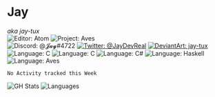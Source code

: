 # Jay
*aka jay-tux*  
![Editor: Atom](https://img.shields.io/badge/editor-Atom-success?style=plastic&logo=atom)
![Project: Aves](https://img.shields.io/badge/project-AVES-success?style=plastic&logo=accenture)  
![Discord: @𝓙𝓪𝔂#4722](https://img.shields.io/badge/discord-%40%F0%9D%93%99%F0%9D%93%AA%F0%9D%94%82%234722-blue?style=plastic&logo=discord)
[![Twitter: @JayDevReal](https://img.shields.io/badge/twitter-%40JayDevReal-blue?style=plastic&logo=twitter)](https://twitter.com/JayDevReal)
[![DeviantArt: jay-tux](https://img.shields.io/badge/deviantart-jay--tux-blue?style=plastic&logo=deviantart)](https://deviantart.com/jay-tux)  
![Language: C](https://img.shields.io/badge/language-C-lightgray?style=plastic&logo=c)
![Language: C](https://img.shields.io/badge/language-C++-lightgray?style=plastic&logo=c%2B%2B)
![Language: C#](https://img.shields.io/badge/language-C%23-lightgray?style=plastic&logo=c-sharp)
![Language: Haskell](https://img.shields.io/badge/language-Haskell-lightgray?style=plastic&logo=haskell)
![Language: Aves](https://img.shields.io/badge/language-aves-lightgray?style=plastic)


<!--START_SECTION:waka-->
```text
No Activity tracked this Week
```
<!--END_SECTION:waka-->

![GH Stats](https://github-readme-stats.vercel.app/api?username=jay-tux&count_private=true&show_icons=true&theme=outrun)
![Languages](https://github-readme-stats.vercel.app/api/top-langs/?username=jay-tux&count_private=true&show_icons=true&theme=outrun&langs_count=10&layout=compact)
